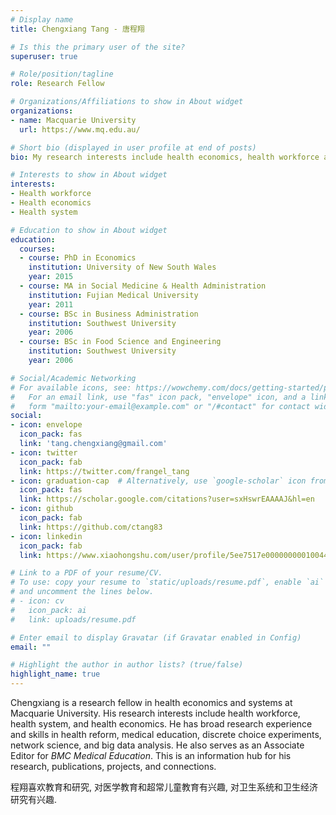 ```yaml
---
# Display name
title: Chengxiang Tang - 唐程翔

# Is this the primary user of the site?
superuser: true

# Role/position/tagline
role: Research Fellow 

# Organizations/Affiliations to show in About widget
organizations:
- name: Macquarie University
  url: https://www.mq.edu.au/

# Short bio (displayed in user profile at end of posts)
bio: My research interests include health economics, health workforce and health system.

# Interests to show in About widget
interests:
- Health workforce
- Health economics
- Health system

# Education to show in About widget
education:
  courses:
  - course: PhD in Economics
    institution: University of New South Wales
    year: 2015
  - course: MA in Social Medicine & Health Administration
    institution: Fujian Medical University
    year: 2011
  - course: BSc in Business Administration 
    institution: Southwest University
    year: 2006
  - course: BSc in Food Science and Engineering 
    institution: Southwest University
    year: 2006

# Social/Academic Networking
# For available icons, see: https://wowchemy.com/docs/getting-started/page-builder/#icons
#   For an email link, use "fas" icon pack, "envelope" icon, and a link in the
#   form "mailto:your-email@example.com" or "/#contact" for contact widget.
social:
- icon: envelope
  icon_pack: fas
  link: 'tang.chengxiang@gmail.com'
- icon: twitter
  icon_pack: fab
  link: https://twitter.com/frangel_tang
- icon: graduation-cap  # Alternatively, use `google-scholar` icon from `ai` icon pack
  icon_pack: fas
  link: https://scholar.google.com/citations?user=sxHswrEAAAAJ&hl=en
- icon: github
  icon_pack: fab
  link: https://github.com/ctang83
- icon: linkedin
  icon_pack: fab
  link: https://www.xiaohongshu.com/user/profile/5ee7517e000000000100448f

# Link to a PDF of your resume/CV.
# To use: copy your resume to `static/uploads/resume.pdf`, enable `ai` icons in `params.toml`, 
# and uncomment the lines below.
# - icon: cv
#   icon_pack: ai
#   link: uploads/resume.pdf

# Enter email to display Gravatar (if Gravatar enabled in Config)
email: ""

# Highlight the author in author lists? (true/false)
highlight_name: true
---
```


Chengxiang is a research fellow in health economics and systems at Macquarie University. His research interests include health workforce, health system, and health economics. He has broad research experience and skills in health reform, medical education, discrete choice experiments, network science, and big data analysis. He also serves as an Associate Editor for *BMC Medical Education*. This is an information hub for his research, publications, projects, and connections.

程翔喜欢教育和研究, 对医学教育和超常儿童教育有兴趣, 对卫生系统和卫生经济研究有兴趣.

